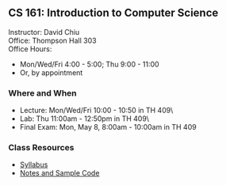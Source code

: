 ## CS 161: Introduction to Computer Science

Instructor: David Chiu\
Office: Thompson Hall 303\
Office Hours: 
  - Mon/Wed/Fri 4:00 - 5:00; Thu 9:00 - 11:00
  - Or, by appointment

### Where and When
- Lecture: Mon/Wed/Fri 10:00 - 10:50 in TH 409\
- Lab: Thu 11:00am - 12:50pm in TH 409\
- Final Exam: Mon, May 8, 8:00am - 10:00am in TH 409

### Class Resources
- [Syllabus](syllabus)
- [Notes and Sample Code](https://canvas.pugetsound.edu)

<!-- David's schedule generator! Do not touch -->
<div id="schedule">&nbsp;</div>
<script type="text/javascript" src="../calendar.js"></script>
<script type="text/javascript" src="schedule.js"></script>
<!-- End -->


